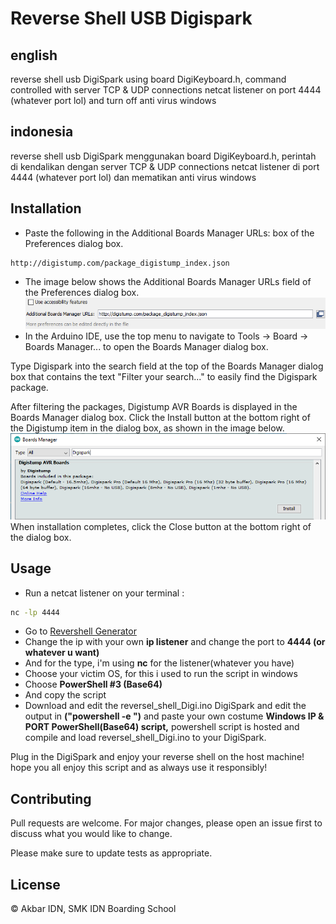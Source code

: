 # Reverse Shell USB Digispark
## english
reverse shell usb DigiSpark using board DigiKeyboard.h, command controlled with server TCP & UDP connections netcat listener on port 4444 (whatever port lol) and turn off anti virus windows
## indonesia
reverse shell usb DigiSpark menggunakan board DigiKeyboard.h, perintah di kendalikan dengan server TCP & UDP connections netcat listener di port 4444 (whatever port lol) dan mematikan anti virus windows

## Installation
- Paste the following in the Additional Boards Manager URLs: box of the Preferences dialog box.
```
http://digistump.com/package_digistump_index.json
```
- The image below shows the Additional Boards Manager URLs field of the Preferences dialog box.
![App Screenshot](https://github.com/akkbarrr/reverse-shell-usb-DigiSpark/blob/main/img/arduino-preferences-urls.png?raw=true)
- In the Arduino IDE, use the top menu to navigate to Tools → Board → Boards Manager... to open the Boards Manager dialog box.

Type Digispark into the search field at the top of the Boards Manager dialog box that contains the text "Filter your search..." to easily find the Digispark package.

After filtering the packages, Digistump AVR Boards is displayed in the Boards Manager dialog box. Click the Install button at the bottom right of the Digistump item in the dialog box, as shown in the image below.
![App Screenshot](https://github.com/akkbarrr/reverse-shell-usb-DigiSpark/blob/main/img/digispark-board-package.png?raw=true)
When installation completes, click the Close button at the bottom right of the dialog box.
## Usage
- Run a netcat listener on your terminal : 
```bash
nc -lp 4444
```
- Go to [Revershell Generator](https://www.revshells.com/)
- Change the ip with your own __ip listener__ and change the port to __4444 (or whatever u want)__
- And for the type, i'm using __nc__ for the listener(whatever you have)
- Choose your victim OS, for this i used to run the script in windows
- Choose __PowerShell #3 (Base64)__
- And copy the script
- Download and edit the reversel_shell_Digi.ino DigiSpark and edit the output in __("powershell -e ")__ and paste your own costume __Windows IP & PORT PowerShell(Base64) script,__ powershell script is hosted and compile and load reversel_shell_Digi.ino to your DigiSpark.

Plug in the DigiSpark and enjoy your reverse shell on the host machine!
hope you all enjoy this script and as always use it responsibly!

## Contributing
Pull requests are welcome. For major changes, please open an issue first to discuss what you would like to change.

Please make sure to update tests as appropriate.

## License
© Akbar IDN, SMK IDN Boarding School
